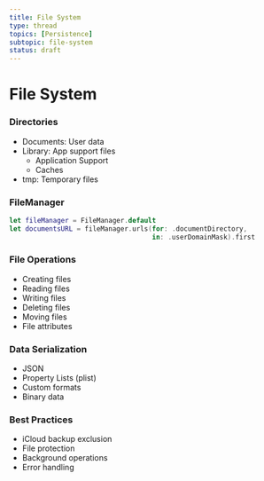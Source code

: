 ```yaml
---
title: File System
type: thread
topics: [Persistence]
subtopic: file-system
status: draft
---
```


# File System


### Directories
- Documents: User data
- Library: App support files
  - Application Support
  - Caches
- tmp: Temporary files

### FileManager
```swift
let fileManager = FileManager.default
let documentsURL = fileManager.urls(for: .documentDirectory, 
                                    in: .userDomainMask).first
```

### File Operations
- Creating files
- Reading files
- Writing files
- Deleting files
- Moving files
- File attributes

### Data Serialization
- JSON
- Property Lists (plist)
- Custom formats
- Binary data

### Best Practices
- iCloud backup exclusion
- File protection
- Background operations
- Error handling

